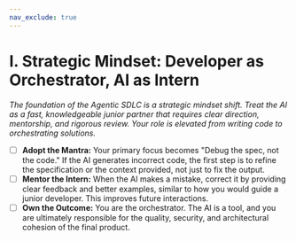 ```yaml
---
nav_exclude: true
---
```

# I. Strategic Mindset: Developer as Orchestrator, AI as Intern

*The foundation of the Agentic SDLC is a strategic mindset shift. Treat the AI as a fast, knowledgeable junior partner that requires clear direction, mentorship, and rigorous review. Your role is elevated from writing code to orchestrating solutions.*

- [ ] **Adopt the Mantra:** Your primary focus becomes "Debug the spec, not the code." If the AI generates incorrect code, the first step is to refine the specification or the context provided, not just to fix the output.
- [ ] **Mentor the Intern:** When the AI makes a mistake, correct it by providing clear feedback and better examples, similar to how you would guide a junior developer. This improves future interactions.
- [ ] **Own the Outcome:** You are the orchestrator. The AI is a tool, and you are ultimately responsible for the quality, security, and architectural cohesion of the final product.
